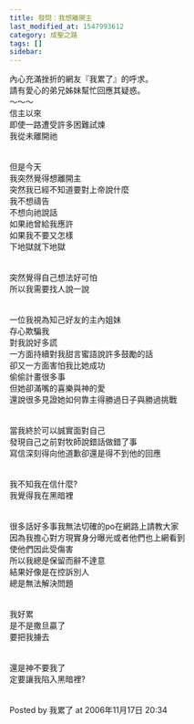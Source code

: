 ```yaml
---
title: 發問：我想離開主
last_modified_at: 1547993612
category: 成聖之路
tags: []
sidebar: 
---
```


<p>內心充滿挫折的網友『我累了』的呼求。<br/>請有愛心的弟兄姊妹幫忙回應其疑惑。<br/>～～～<br/><!--more-->信主以來<br/>即使一路遭受許多困難試煉<br/>我從未離開祂<br/><br/><br/>但是今天<br/>我突然覺得想離開主 <br/>突然我已經不知道要對上帝說什麼<br/>我不想禱告<br/>不想向祂說話<br/>如果祂曾給我應許<br/>如果我不要又怎樣<br/>下地獄就下地獄<br/><br/><br/>突然覺得自己想法好可怕<br/>所以我需要找人說一說<br/><br/><br/>一位我視為知己好友的主內姐妹<br/>存心欺騙我<br/>對我說好多謊<br/>一方面持續對我甜言蜜語說許多鼓勵的話<br/>卻又一方面害怕我比她成功<br/>偷偷計畫很多事<br/>但她卻滿嘴的喜樂與神的愛<br/>還說很多見證她如何靠主得勝過日子與勝過挑戰<br/><br/><br/>當我終於可以誠實面對自己<br/>發現自己之前對牧師說錯話做錯了事<br/>寫信深刻得向他道歉卻還是得不到他的回應<br/><br/><br/>我不知我在信什麼?<br/>我覺得我在黑暗裡<br/><br/><br/>很多話好多事我無法切確的po在網路上請教大家<br/>因為我擔心對方現實身分曝光或者他們也上網看到<br/>使他們因此受傷害<br/>所以我總是保留而辭不達意<br/>結果好像是在控訴別人<br/>總是無法解決問題<br/><br/><br/>我好累<br/>是不是撒旦贏了<br/>要把我擄去<br/><br/><br/>還是神不要我了<br/>定要讓我陷入黑暗裡?<br/><br/><br/>Posted by 我累了 at 2006年11月17日 20:34 <br/>
</p>